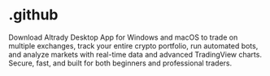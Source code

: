 # .github
Download Altrady Desktop App for Windows and macOS to trade on multiple exchanges, track your entire crypto portfolio, run automated bots, and analyze markets with real-time data and advanced TradingView charts. Secure, fast, and built for both beginners and professional traders.
